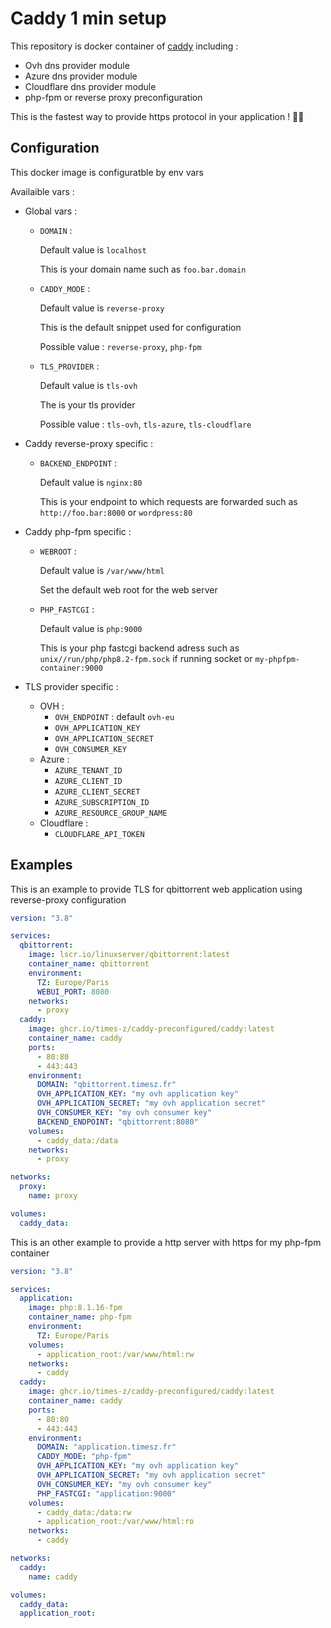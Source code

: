 # Caddy 1 min setup

This repository is docker container of [caddy](https://caddyserver.com/) including :
- Ovh dns provider module
- Azure dns provider module
- Cloudflare dns provider module
- php-fpm or reverse proxy preconfiguration

This is the fastest way to provide https protocol in your application ! 🚀✨

## Configuration
This docker image is configuratble by env vars

Availaible vars :

- Global vars :

    - `DOMAIN` :

        Default value is `localhost`

        This is your domain name such as `foo.bar.domain`

    - `CADDY_MODE` : 

        Default value is `reverse-proxy`

        This is the default snippet used for configuration

        Possible value : `reverse-proxy`, `php-fpm`

    - `TLS_PROVIDER` :

        Default value is `tls-ovh`

        The is your tls provider

        Possible value : `tls-ovh`, `tls-azure`, `tls-cloudflare`

- Caddy reverse-proxy specific :
    - `BACKEND_ENDPOINT` :

        Default value is `nginx:80`

        This is your endpoint to which requests are forwarded such as `http://foo.bar:8000` or `wordpress:80`

- Caddy php-fpm specific :
    - `WEBROOT` :

        Default value is `/var/www/html`

        Set the default web root for the web server

    - `PHP_FASTCGI` : 

        Default value is `php:9000`

        This is your php fastcgi backend adress such as `unix//run/php/php8.2-fpm.sock` if running socket or `my-phpfpm-container:9000`

- TLS provider specific :
    - OVH :
        - `OVH_ENDPOINT` : default `ovh-eu`
        - `OVH_APPLICATION_KEY`
        - `OVH_APPLICATION_SECRET`
        - `OVH_CONSUMER_KEY`
    - Azure :
        - `AZURE_TENANT_ID`
        - `AZURE_CLIENT_ID`
        - `AZURE_CLIENT_SECRET`
        - `AZURE_SUBSCRIPTION_ID`
        - `AZURE_RESOURCE_GROUP_NAME`
    - Cloudflare :
        - `CLOUDFLARE_API_TOKEN`


## Examples

This is an example to provide TLS for qbittorrent web application using reverse-proxy configuration

```yml
version: "3.8"

services:
  qbittorrent:
    image: lscr.io/linuxserver/qbittorrent:latest
    container_name: qbittorrent
    environment:
      TZ: Europe/Paris
      WEBUI_PORT: 8080
    networks:
      - proxy
  caddy:
    image: ghcr.io/times-z/caddy-preconfigured/caddy:latest
    container_name: caddy
    ports:
      - 80:80
      - 443:443
    environment:
      DOMAIN: "qbittorrent.timesz.fr"
      OVH_APPLICATION_KEY: "my ovh application key"
      OVH_APPLICATION_SECRET: "my ovh application secret"
      OVH_CONSUMER_KEY: "my ovh consumer key"
      BACKEND_ENDPOINT: "qbittorrent:8080"
    volumes:
      - caddy_data:/data
    networks:
      - proxy

networks:
  proxy:
    name: proxy

volumes:
  caddy_data:
```

This is an other example to provide a http server with https for my php-fpm container
```yml
version: "3.8"

services:
  application:
    image: php:8.1.16-fpm
    container_name: php-fpm
    environment:
      TZ: Europe/Paris
    volumes:
      - application_root:/var/www/html:rw
    networks:
      - caddy
  caddy:
    image: ghcr.io/times-z/caddy-preconfigured/caddy:latest
    container_name: caddy
    ports:
      - 80:80
      - 443:443
    environment:
      DOMAIN: "application.timesz.fr"
      CADDY_MODE: "php-fpm"
      OVH_APPLICATION_KEY: "my ovh application key"
      OVH_APPLICATION_SECRET: "my ovh application secret"
      OVH_CONSUMER_KEY: "my ovh consumer key"
      PHP_FASTCGI: "application:9000"
    volumes:
      - caddy_data:/data:rw
      - application_root:/var/www/html:ro
    networks:
      - caddy

networks:
  caddy:
    name: caddy

volumes:
  caddy_data:
  application_root:
```